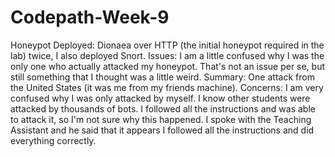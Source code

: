 # Codepath-Week-9

Honeypot Deployed: Dionaea over HTTP (the initial honeypot required in the lab) twice, I also deployed Snort. 
Issues: I am a little confused why I was the only one who actually attacked my honeypot. That's not an issue per se, but still something that I thought was a little weird. 
Summary: One attack from the United States (it was me from my friends machine).
Concerns: I am very confused why I was only attacked by myself. I know other students were attacked by thousands of bots. I followed all the instructions and was able to attack it, so I'm not sure why this happened. I spoke with the Teaching Assistant and he said that it appears I followed all the instructions and did everything correctly. 

